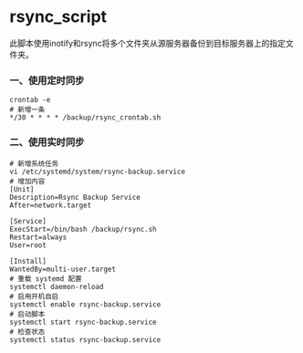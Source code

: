 # rsync_script
此脚本使用inotify和rsync将多个文件夹从源服务器备份到目标服务器上的指定文件夹。

### 一、使用定时同步

```shell
crontab -e
# 新增一条
*/30 * * * * /backup/rsync_crontab.sh
```

### 二、使用实时同步

```shell
# 新增系统任务
vi /etc/systemd/system/rsync-backup.service
# 增加内容
[Unit]
Description=Rsync Backup Service
After=network.target

[Service]
ExecStart=/bin/bash /backup/rsync.sh
Restart=always
User=root

[Install]
WantedBy=multi-user.target
# 重载 systemd 配置
systemctl daemon-reload
# 启用开机自启
systemctl enable rsync-backup.service
# 启动脚本
systemctl start rsync-backup.service
# 检查状态
systemctl status rsync-backup.service
```

